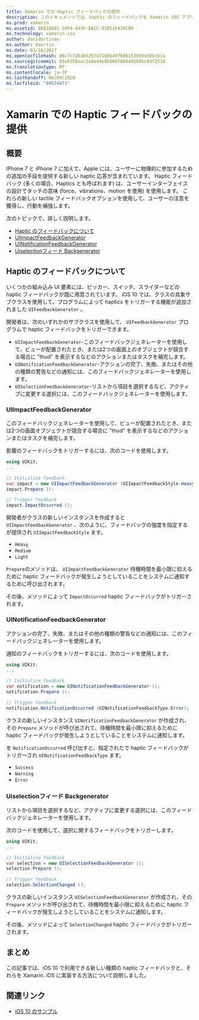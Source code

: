 ```yaml
---
title: Xamarin での Haptic フィードバックの提供
description: このドキュメントでは、haptic のフィードバックを Xamarin iOS アプリに提供する方法について説明します。 ここでは、UIImpactFeedbackGenerator、UINotificationFeedbackGenerator、および Uiselectionフィード Backgenerator について説明します。
ms.prod: xamarin
ms.assetid: 888106D1-58F4-453F-BACC-91D51FA39C80
ms.technology: xamarin-ios
author: davidortinau
ms.author: daortin
ms.date: 03/16/2017
ms.openlocfilehash: 86c7c726465257d71b6b407686153650dddbcbca
ms.sourcegitcommit: 93e6358aac2ade44e8b800f066405b8bc8df2510
ms.translationtype: MT
ms.contentlocale: ja-JP
ms.lasthandoff: 06/09/2020
ms.locfileid: "84574471"
---
```

# <a name="providing-haptic-feedback-in-xamarinios"></a>Xamarin での Haptic フィードバックの提供

<a name="Overview"></a>

## <a name="overview"></a>概要

IPhone 7 と iPhone 7 に加えて、Apple には、ユーザーに物理的に参加するための追加の手段を提供する新しい haptic 応答が含まれています。 Haptic フィードバック (多くの場合、Haptics とも呼ばれます) は、ユーザーインターフェイスの設計でタッチの意味 (force、vibrations、motion を使用) を使用します。 これらの新しい tactile フィードバックオプションを使用して、ユーザーの注意を獲得し、行動を補強します。

次のトピックで、詳しく説明します。

- [Haptic のフィードバックについて](#About-Haptic-Feedback)
- [UIImpactFeedbackGenerator](#UIImpactFeedbackGenerator)
- [UINotificationFeedbackGenerator](#UINotificationFeedbackGenerator)
- [Uiselectionフィード Backgenerator](#UISelectionFeedbackGenerator)

<a name="About-Haptic-Feedback"></a>

## <a name="about-haptic-feedback"></a>Haptic のフィードバックについて

いくつかの組み込み UI 要素には、ピッカー、スイッチ、スライダーなどの haptic フィードバックが既に用意されています。 iOS 10 では、クラスの具象サブクラスを使用して、プログラムによって haptics をトリガーする機能が追加されました `UIFeedbackGenerator` 。

開発者は、次のいずれかのサブクラスを使用して、 `UIFeedbackGenerator` プログラムで haptic フィードバックをトリガーできます。

- `UIImpactFeedbackGenerator`-このフィードバックジェネレーターを使用して、ビューが配置されたとき、または2つの画面上のオブジェクトが競合する場合に "thud" を表示するなどのアクションまたはタスクを補完します。
- `UINotificationFeedbackGenerator`-アクションの完了、失敗、またはその他の種類の警告などの通知には、このフィードバックジェネレーターを使用します。
- `UISelectionFeedbackGenerator`-リストから項目を選択するなど、アクティブに変更する選択には、このフィードバックジェネレーターを使用します。

<a name="UIImpactFeedbackGenerator"></a>

### <a name="uiimpactfeedbackgenerator"></a>UIImpactFeedbackGenerator

このフィードバックジェネレーターを使用して、ビューが配置されたとき、または2つの画面オブジェクトが競合する場合に "thud" を表示するなどのアクションまたはタスクを補完します。

影響のフィードバックをトリガーするには、次のコードを使用します。

```csharp
using UIKit;
...

// Initialize feedback
var impact = new UIImpactFeedbackGenerator (UIImpactFeedbackStyle.Heavy);
impact.Prepare ();

// Trigger feedback
impact.ImpactOccurred ();
```

開発者がクラスの新しいインスタンスを作成すると `UIImpactFeedbackGenerator` 、次のように、フィードバックの強度を指定するが提供され `UIImpactFeedbackStyle` ます。

- `Heavy`
- `Medium`
- `Light`

`Prepare`のメソッドは、 `UIImpactFeedbackGenerator` 待機時間を最小限に抑えるために haptic フィードバックが発生しようとしていることをシステムに通知するために呼び出されます。

その後、メソッドによって `ImpactOccurred` haptic フィードバックがトリガーされます。

<a name="UINotificationFeedbackGenerator"></a>

### <a name="uinotificationfeedbackgenerator"></a>UINotificationFeedbackGenerator

アクションの完了、失敗、またはその他の種類の警告などの通知には、このフィードバックジェネレーターを使用します。

通知のフィードバックをトリガーするには、次のコードを使用します。

```csharp
using UIKit;
...

// Initialize feedback
var notification = new UINotificationFeedbackGenerator ();
notification.Prepare ();

// Trigger feedback
notification.NotificationOccurred (UINotificationFeedbackType.Error);
```

クラスの新しいインスタンス `UINotificationFeedbackGenerator` が作成され、その `Prepare` メソッドが呼び出されて、待機時間を最小限に抑えるために haptic フィードバックが発生しようとしていることをシステムに通知します。

を `NotificationOccurred` 呼び出すと、指定されたで haptic フィードバックがトリガーされ `UINotificationFeedbackType` ます。

- `Success`
- `Warning`
- `Error`

<a name="UISelectionFeedbackGenerator"></a>

### <a name="uiselectionfeedbackgenerator"></a>Uiselectionフィード Backgenerator

リストから項目を選択するなど、アクティブに変更する選択には、このフィードバックジェネレーターを使用します。

次のコードを使用して、選択に関するフィードバックをトリガーします。

```csharp
using UIKit;
...

// Initialize feedback
var selection = new UISelectionFeedbackGenerator ();
selection.Prepare ();

// Trigger feedback
selection.SelectionChanged ();
```

クラスの新しいインスタンス `UISelectionFeedbackGenerator` が作成され、その `Prepare` メソッドが呼び出されて、待機時間を最小限に抑えるために haptic フィードバックが発生しようとしていることをシステムに通知します。

その後、メソッドによって `SelectionChanged` haptic フィードバックがトリガーされます。

## <a name="summary"></a>まとめ

この記事では、iOS 10 で利用できる新しい種類の haptic フィードバックと、それらを Xamarin. iOS に実装する方法について説明しました。

## <a name="related-links"></a>関連リンク

- [iOS 10 のサンプル](https://docs.microsoft.com/samples/browse/?products=xamarin&term=Xamarin.iOS+iOS10)
